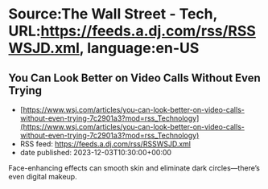# Source:The Wall Street - Tech, URL:https://feeds.a.dj.com/rss/RSSWSJD.xml, language:en-US

## You Can Look Better on Video Calls Without Even Trying
 - [https://www.wsj.com/articles/you-can-look-better-on-video-calls-without-even-trying-7c2901a3?mod=rss_Technology](https://www.wsj.com/articles/you-can-look-better-on-video-calls-without-even-trying-7c2901a3?mod=rss_Technology)
 - RSS feed: https://feeds.a.dj.com/rss/RSSWSJD.xml
 - date published: 2023-12-03T10:30:00+00:00

Face-enhancing effects can smooth skin and eliminate dark circles—there’s even digital makeup.

